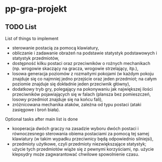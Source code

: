 # pp-gra-projekt



## TODO List

List of things to implement

- sterowanie postacią za pomocą klawiatury,
- obliczanie i zadawanie obrażeń na podstawie statystyk podstawowych i statystyk
przedmiotów,
- dostępność kilku postaci oraz przeciwników o rożnych mechanikach (np. wrogowie skaczący
na gracza, wrogowie strzelający, itp.),
- losowa generacja poziomów z rozmaitymi pokojami (w każdym pokoju znajduje się co
najmniej jedno przejście oraz jeden przedmiot; na całym poziomie znajduje się dokładnie
jeden przeciwnik główny),
- dodatkowy tryb gry, polegający na pokonywaniu jak największej ilości przeciwników
pojawiających się w falach (plansza bez pomieszczeń, losowy przedmiot znajduje się
na końcu fali),
- zróżnicowana mechanika ataków, zależna od typu postaci (ataki zasięgowe i broń biała).

Optional tasks after main list is done

- kooperacja dwóch graczy na zasadzie wyboru dwóch postaci i równoczesnego
sterowania obiema postaciami za pomocą tej samej klawiatury (w takim wypadku
przeciwnicy będą odpowiednio silniejsi),
- przedmioty użytkowe, czyli przedmioty niezwiększające statystyk; użycie tych przedmiotów
wiąże się z pewnymi korzyściami, np. użycie klepsydry może zagwarantować chwilowe
spowolnienie czasu.